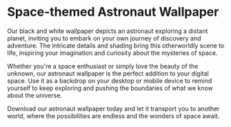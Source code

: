 <!--font:Montserrat-->

# Space-themed Astronaut Wallpaper

Our black and white wallpaper depicts an astronaut exploring a distant planet, inviting you to embark on your own journey of discovery and adventure. The intricate details and shading bring this otherworldly scene to life, inspiring your imagination and curiosity about the mysteries of space.

Whether you're a space enthusiast or simply love the beauty of the unknown, our astronaut wallpaper is the perfect addition to your digital space. Use it as a backdrop on your desktop or mobile device to remind yourself to keep exploring and pushing the boundaries of what we know about the universe.

Download our astronaut wallpaper today and let it transport you to another world, where the possibilities are endless and the wonders of space await.

<!--

Write me markdown content of website with wallpaper:

"A black and white outline of an astronaut exploring a distant planet, with intricate details and shading."

The header of the page should not be copy of the text but rather a real content of the website which is using this wallpaper.


---


# Space Exploration Wallpaper

Decorate your desktop or mobile device with this stunning black and white wallpaper featuring an astronaut exploring a distant planet. The intricate details and shading of the outline will transport you to another world and inspire your own sense of adventure.

Download this wallpaper today and let it serve as a daily reminder to never stop exploring the vast unknowns of space.


---


Heading should not include word "wallpaper". The website should not be about the wallpaper itself, wallpaper is just a related background, rewrite whole content.


---


Heading should not include word "wallpaper". The website should not be about the wallpaper itself, wallpaper is just a related background, rewrite whole content.


---


# Explore the Unknown with Our Astronaut Wallpaper

Our black and white wallpaper features an astronaut exploring a distant planet, with intricate details and shading that bring this otherworldly scene to life. Use it as a background on your desktop or mobile device to inspire your sense of adventure and curiosity.

Whether you're a space enthusiast or simply love the beauty of the unknown, our astronaut wallpaper is the perfect addition to your digital space. Download it today and let it transport you to another world, sparking your imagination and inspiring you to explore the mysteries of the universe.


---


Heading should not include word "wallpaper". The website should not be about the wallpaper itself, wallpaper is just a related background, rewrite whole content.


---


# Discover the Wonders of Space with Our Astronaut Wallpaper

Our black and white wallpaper features an astronaut exploring a distant planet, capturing the essence of space exploration and discovery. Use it as a backdrop on your desktop or mobile device to ignite your imagination and inspire your curiosity about the mysteries of the universe.

This stunning wallpaper is perfect for anyone who loves space or wants to add a touch of adventure to their digital space. Download it today and let it transport you to another world, reminding you to keep exploring and discovering the wonders that await beyond our planet.


---


Heading should not include word "wallpaper". The website should not be about the wallpaper itself, wallpaper is just a related background, rewrite whole content.


---


# Embark on a Journey of Space Exploration with Our Astronaut Wallpaper

Our black and white wallpaper depicts an astronaut exploring a distant planet, inviting you to embark on your own journey of discovery and adventure. The intricate details and shading bring this otherworldly scene to life, inspiring your imagination and curiosity about the mysteries of space.

Whether you're a space enthusiast or simply love the beauty of the unknown, our astronaut wallpaper is the perfect addition to your digital space. Use it as a backdrop on your desktop or mobile device to remind yourself to keep exploring and pushing the boundaries of what we know about the universe.

Download our astronaut wallpaper today and let it transport you to another world, where the possibilities are endless and the wonders of space await.


---


Write me a Google font which is best fitting for the website.

Pick from the list:
- Roboto
- Great Vibes
- Alegreya
- Orbitron
- Exo 2
- Montserrat
- Poppins
- Playfair Display
- Futura
- IBM Plex Sans
- Open Sans
- Barlow Condensed
- Lobster
- Lato
- Raleway
- Inter
- Dancing Script


Write just the font name nothing else.


---


Montserrat

-->
